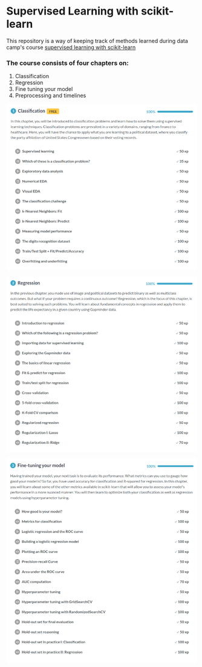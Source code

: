 <h1>Supervised Learning with scikit-learn</h1>
<p>This repository is a way of keeping track of methods learned during data camp's course <a href="https://www.datacamp.com/courses/supervised-learning-with-scikit-learn">supervised learning with scikit-learn</a></p>
  
<h3>The course consists of four chapters on: </h3>
<ol>
  <li>Classification</li>
  <li>Regression</li> 
  <li>Fine tuning your model</li> 
  <li>Preprocessing and timelines</li>
</ol>


![alt text](https://github.com/scharnk/supervised-learning-with-scikit-learn/blob/master/images/sklearn_CH01.png)<br>

![alt text](https://github.com/scharnk/supervised-learning-with-scikit-learn/blob/master/images/sklearn_CH02.png)<br>

![alt text](https://github.com/scharnk/supervised-learning-with-scikit-learn/blob/master/images/sklearn_CH03.png)<br>
